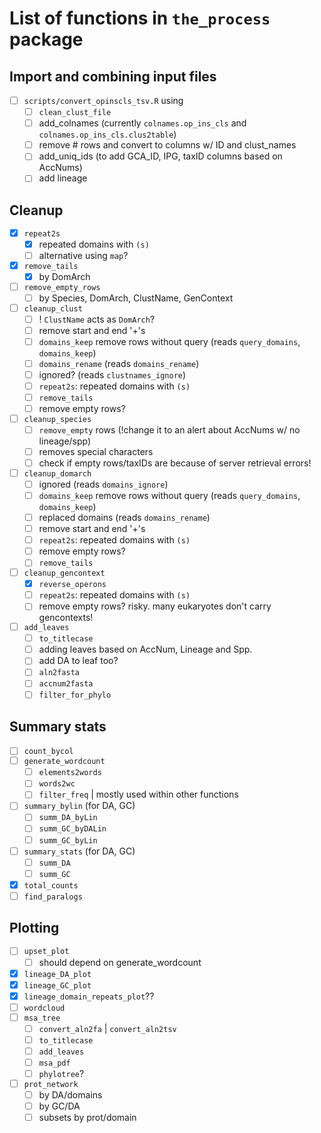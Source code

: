# List of functions in `the_process` package

## Import and combining input files
- [ ] `scripts/convert_opinscls_tsv.R` using
  - [ ] `clean_clust_file`
  - [ ] add_colnames (currently `colnames.op_ins_cls` and `colnames.op_ins_cls.clus2table`)
  - [ ] remove # rows and convert to columns w/ ID and clust_names
  - [ ] add_uniq_ids (to add GCA_ID, IPG, taxID columns based on AccNums)
  - [ ] add lineage

## Cleanup
- [x] `repeat2s`
  - [x] repeated domains with `(s)`
  - [ ] alternative using `map`?

- [x] `remove_tails`
  - [x] by DomArch
 
- [ ] `remove_empty_rows`
  - [ ] by Species, DomArch, ClustName, GenContext
  
- [ ] `cleanup_clust`
  - [ ] ! `ClustName` acts as `DomArch`?
  - [ ] remove start and end '+'s
  - [ ] `domains_keep` remove rows without query (reads `query_domains`, `domains_keep`)
  - [ ] `domains_rename`   (reads `domains_rename`)
  - [ ] ignored?           (reads `clustnames_ignore`)
  - [ ] `repeat2s`: repeated domains with `(s)`
  - [ ] `remove_tails`
  - [ ] remove empty rows?
  
- [ ] `cleanup_species`
  - [ ] `remove_empty` rows (!change it to an alert about AccNums w/ no lineage/spp)
  - [ ] removes special characters
  - [ ] check if empty rows/taxIDs are because of server retrieval errors!

- [ ] `cleanup_domarch`
  - [ ] ignored           (reads `domains_ignore`)
  - [ ] `domains_keep` remove rows without query (reads `query_domains`, `domains_keep`)
  - [ ] replaced domains  (reads `domains_rename`)
  - [ ] remove start and end '+'s
  - [ ] `repeat2s`: repeated domains with `(s)`
  - [ ] remove empty rows?
  - [ ] `remove_tails`
  
- [ ] `cleanup_gencontext`
  - [x] `reverse_operons`
  - [ ] `repeat2s`: repeated domains with `(s)`
  - [ ] remove empty rows? risky. many eukaryotes don't carry gencontexts!

- [ ] `add_leaves`
  - [ ] `to_titlecase`
  - [ ] adding leaves based on AccNum, Lineage and Spp.
  - [ ] add DA to leaf too?
  - [ ] `aln2fasta`
  - [ ] `accnum2fasta`
  - [ ] `filter_for_phylo`

## Summary stats
- [ ] `count_bycol`
- [ ] `generate_wordcount`
  - [ ] `elements2words`
  - [ ] `words2wc`
  - [ ] `filter_freq` | mostly used within other functions
- [ ] `summary_bylin` (for DA, GC)
  - [ ] `summ_DA_byLin`
  - [ ] `summ_GC_byDALin`
  - [ ] `summ_GC_byLin`
- [ ] `summary_stats` (for DA, GC)
  - [ ] `summ_DA`
  - [ ] `summ_GC`
- [x] `total_counts`
- [ ] `find_paralogs`

## Plotting
- [ ] `upset_plot`
  - [ ] should depend on generate_wordcount
- [x] `lineage_DA_plot`
- [x] `lineage_GC_plot`
- [x] `lineage_domain_repeats_plot`??
- [ ] `wordcloud`
- [ ] `msa_tree`
  - [ ] `convert_aln2fa` | `convert_aln2tsv`
  - [ ] `to_titlecase`
  - [ ] `add_leaves`
  - [ ] `msa_pdf`
  - [ ] `phylotree`?
- [ ] `prot_network`
  - [ ] by DA/domains
  - [ ] by GC/DA
  - [ ] subsets by prot/domain
